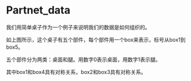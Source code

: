 # Partnet_data
   我们用简单桌子作为一个例子来说明我们的数据是如何组织的。
   
   如上图所示，这个桌子有五个部件，每个部件用一个box来表示，标号从box1到box5。
   
   五个部件分为两类：桌面和腿。用数字0表示桌面，用数字1表示腿。
   
   其中box1和box4具有对称关系，box2和box3具有对称关系。
